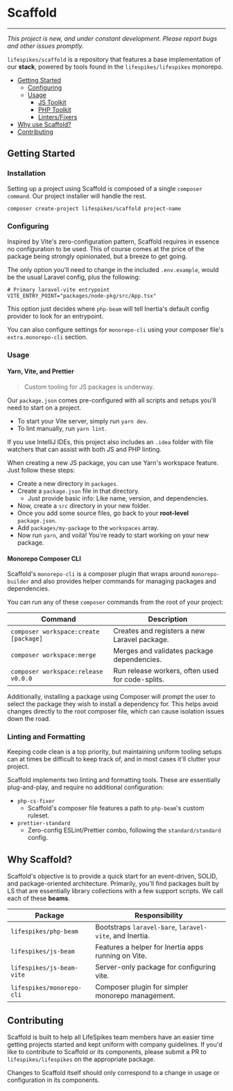 # Scaffold

----

_This project is new, and under constant development. Please report
bugs and other issues promptly._

`lifespikes/scaffold` is a repository that features a base implementation
of our **stack**, powered by tools found in the `lifespikes/lifespikes`
monorepo.

- [Getting Started](#getting-started)
  - [Configuring](#configuring)
  - [Usage](#usage)
    - [JS Toolkit](#yarn-vite-and-prettier)
    - [PHP Toolkit](#monorepo-composer-cli)
    - [Linters/Fixers](#linting-and-formatting)
- [Why use Scaffold?](#why-scaffold)
- [Contributing](#contributing)

## Getting Started

### Installation
Setting up a project using Scaffold is composed of a single `composer command`. Our
project installer will handle the rest.

```bash
composer create-project lifespikes/scaffold project-name
```

### Configuring
Inspired by Vite's zero-configuration pattern, Scaffold requires in essence no
configuration to be used. This of course comes at the price of the package being
strongly opinionated, but a breeze to get going.

The only option you'll need to change in the included `.env.example`,
would be the usual Laravel config, plus the following:

```dotenv
# Primary laravel-vite entrypoint
VITE_ENTRY_POINT="packages/node-pkg/src/App.tsx"
```

This option just decides where `php-beam` will tell Inertia's default
config provider to look for an entrypoint.

You can also configure settings for `monorepo-cli` using your composer file's
`extra.monorepo-cli` section.

### Usage

#### Yarn, Vite, and Prettier

> Custom tooling for JS packages is underway.

Our `package.json` comes pre-configured with all scripts and setups you'll need to
start on a project.

- To start your Vite server, simply run `yarn dev`.
- To lint manually, run `yarn lint`.

If you use IntelliJ IDEs, this project also includes an `.idea` folder with
file watchers that can assist with both JS and PHP linting.

When creating a new JS package, you can use Yarn's workspace feature. Just follow
these steps:

- Create a new directory in `packages`.
- Create a `package.json` file in that directory.
  - Just provide basic info: Like name, version, and dependencies.
- Now, create a `src` directory in your new folder.
- Once you add some source files, go back to your **root-level** `package.json`.
- Add `packages/my-package` to the `workspaces` array.
- Now run `yarn`, and voilà! You're ready to start working on your new package.

#### Monorepo Composer CLI
Scaffold's `monorepo-cli` is a composer plugin that wraps around
`monorepo-builder` and also provides helper commands for managing
packages and dependencies.

You can run any of these `composer` commands from the root of your project:

| Command                               | Description                                      |
|---------------------------------------|--------------------------------------------------|
| `composer workspace:create [package]` | Creates and registers a new Laravel package.     |
 | `composer workspace:merge`            | Merges and validates package dependencies.       |
| `composer workspace:release v0.0.0`   | Run release workers, often used for code-splits. |

Additionally, installing a package using Composer will prompt the user to select the
package they wish to install a dependency for. This helps avoid changes directly to the root
composer file, which can cause isolation issues down the road.

### Linting and Formatting
Keeping code clean is a top priority, but maintaining uniform tooling setups can at
times be difficult to keep track of, and in most cases it'll clutter your project.

Scaffold implements two linting and formatting tools. These are essentially
plug-and-play, and require no additional configuration:

- `php-cs-fixer`
  - Scaffold's composer file features a path to `php-beam`'s custom ruleset.
- `prettier-standard`
  - Zero-config ESLint/Prettier combo, following the `standard/standard` config.

## Why Scaffold?
Scaffold's objective is to provide a quick start for an event-driven, SOLID,
and package-oriented architecture. Primarily, you'll find packages built by
LS that are essentially library collections with a few support scripts. We
call each of these **beams**.

| Package                   | Responsibility                                          |
|---------------------------|---------------------------------------------------------|
| `lifespikes/php-beam`     | Bootstraps `laravel-bare`, `laravel-vite`, and Inertia. |
| `lifespikes/js-beam`      | Features a helper for Inertia apps running on Vite.     |
| `lifespikes/js-beam-vite` | Server-only package for configuring vite.               |
| `lifespikes/monorepo-cli` | Composer plugin for simpler monorepo management.        |                                                       |

## Contributing
Scaffold is built to help all LifeSpikes team members have an easier time getting projects
started and kept uniform with company guidelines. If you'd like to contribute to Scaffold or
its components, please submit a PR to `lifespikes/lifespikes` on the appropriate package.

Changes to Scaffold itself should only correspond to a change in usage or configuration in
its components.
